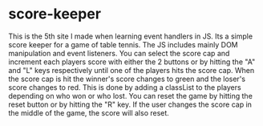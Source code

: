 # score-keeper

This is the 5th site I made when learning event handlers in JS. Its a simple score keeper for a game of  table tennis. The JS includes mainly DOM manipulation and event listeners. You can select the score cap and increment each players score with either the 2 buttons or by hitting the "A" and "L" keys respectively until one of the players hits the score cap. When the score cap is hit the winner's score changes to green and the loser's score changes to red. This is done by adding a classList to the players depending on who won or who lost. You can reset the game by hitting the reset button or by hitting the "R" key. If the user changes the score cap in the middle of the game, the score will also reset.
